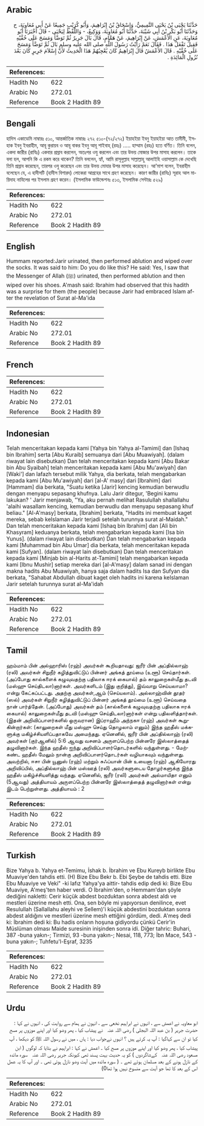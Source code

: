 ## Arabic


<div dir="rtl" lang="ar" style={{fontSize:'larger',backgroundColor:'#f8f9fa',padding:20}}>
حَدَّثَنَا يَحْيَى بْنُ يَحْيَى التَّمِيمِيُّ، وَإِسْحَاقُ بْنُ إِبْرَاهِيمَ، وَأَبُو كُرَيْبٍ جَمِيعًا عَنْ أَبِي مُعَاوِيَةَ، ح وَحَدَّثَنَا أَبُو بَكْرِ بْنُ أَبِي شَيْبَةَ، حَدَّثَنَا أَبُو مُعَاوِيَةَ، وَوَكِيعٌ، - وَاللَّفْظُ لِيَحْيَى - قَالَ أَخْبَرَنَا أَبُو مُعَاوِيَةَ، عَنِ الأَعْمَشِ، عَنْ إِبْرَاهِيمَ، عَنْ هَمَّامٍ، قَالَ بَالَ جَرِيرٌ ثُمَّ تَوَضَّأَ وَمَسَحَ عَلَى خُفَّيْهِ فَقِيلَ تَفْعَلُ هَذَا ‏.‏ فَقَالَ نَعَمْ رَأَيْتُ رَسُولَ اللَّهِ صلى الله عليه وسلم بَالَ ثُمَّ تَوَضَّأَ وَمَسَحَ عَلَى خُفَّيْهِ ‏.‏ قَالَ الأَعْمَشُ قَالَ إِبْرَاهِيمُ كَانَ يُعْجِبُهُمْ هَذَا الْحَدِيثُ لأَنَّ إِسْلاَمَ جَرِيرٍ كَانَ بَعْدَ نُزُولِ الْمَائِدَةِ ‏.‏
</div>
<div style={{backgroundColor:'#f8f9fa',padding:20, marginBottom: 10}}><table> <thead> <tr> <th>References:</th> <th></th> </tr> </thead> <tbody><tr><td>Hadith No</td><td>622</td></tr><tr><td>Arabic No</td><td>272.01</td></tr><tr><td>Reference</td><td>Book 2 Hadith 89</td></tr></tbody></table></div>

## Bengali


<div dir="ltr" lang="bn" style={{fontSize:'larger',backgroundColor:'#f8f9fa',padding:20}}>
হাদিস একাডেমি নাম্বারঃ ৫১০, আন্তর্জাতিক নাম্বারঃ ২৭২ ৫১০-(৭২/২৭২) ইয়াহইয়া ইবনু ইয়াহইয়া আত তামীমী, ইসহাক ইবনু ইবরাহীম, আবূ কুরায়ব ও আবূ বাকর ইবনু আবূ শাইবাহ্ (রহঃ) ..... হাম্মাম (রহঃ) হতে বর্ণিত। তিনি বলেন, একদা জারীর (রাযিঃ) একবার প্রস্রাব করলেন, অতঃপর ওযু করলেন এবং তার উভয় মোজার উপর মাসাহ করলেন। তাকে বলা হল, আপনি কি এ রকম করে থাকেন? তিনি বললেন, হ্যাঁ, আমি রাসূলুল্লাহ সাল্লাল্লাহু আলাইহি ওয়াসাল্লাম কে দেখেছি তিনি প্রস্রাব করেছেন, তারপর ওযু করেছেন এবং তার উভয় মোযার উপর মাসাহ করেছেন। আ'মাশ বলেন, ইবরাহীম বলেছেন যে, এ হাদীসটি (হাদীস বিশারদ) লোকেরা আগ্রহের সাথে গ্রহণ করেছেন। কারণ জারীর (রাযিঃ) সূরাহ আল মায়িদাহ নাযিলের পর ইসলাম গ্রহণ করেন। (ইসলামিক ফাউন্ডেশনঃ ৫১৩, ইসলামিক সেন্টারঃ ৫২৯)
</div>
<div style={{backgroundColor:'#f8f9fa',padding:20, marginBottom: 10}}><table> <thead> <tr> <th>References:</th> <th></th> </tr> </thead> <tbody><tr><td>Hadith No</td><td>622</td></tr><tr><td>Arabic No</td><td>272.01</td></tr><tr><td>Reference</td><td>Book 2 Hadith 89</td></tr></tbody></table></div>

## English


<div dir="ltr" lang="en" style={{fontSize:'larger',backgroundColor:'#f8f9fa',padding:20}}>
Hummam reported:Jarir urinated, then performed ablution and wiped over the socks. It was said to him: Do you do like this? He said: Yes, I saw that the Messenger of Allah (ﷺ) urinated, then performed ablution and then wiped over his shoes. A'mash said: Ibrahim had observed that this hadith was a surprise for them (the people) because Jarir had embraced Islam after the revelation of Surat al-Ma'ida
</div>
<div style={{backgroundColor:'#f8f9fa',padding:20, marginBottom: 10}}><table> <thead> <tr> <th>References:</th> <th></th> </tr> </thead> <tbody><tr><td>Hadith No</td><td>622</td></tr><tr><td>Arabic No</td><td>272.01</td></tr><tr><td>Reference</td><td>Book 2 Hadith 89</td></tr></tbody></table></div>

## French


<div dir="ltr" lang="fr" style={{fontSize:'larger',backgroundColor:'#f8f9fa',padding:20}}>

</div>
<div style={{backgroundColor:'#f8f9fa',padding:20, marginBottom: 10}}><table> <thead> <tr> <th>References:</th> <th></th> </tr> </thead> <tbody><tr><td>Hadith No</td><td>622</td></tr><tr><td>Arabic No</td><td>272.01</td></tr><tr><td>Reference</td><td>Book 2 Hadith 89</td></tr></tbody></table></div>

## Indonesian


<div dir="ltr" lang="id" style={{fontSize:'larger',backgroundColor:'#f8f9fa',padding:20}}>
Telah menceritakan kepada kami [Yahya bin Yahya al-Tamimi] dan [Ishaq bin Ibrahim] serta [Abu Kuraib] semuanya dari [Abu Muawiyah]. (dalam riwayat lain disebutkan) Dan telah menceritakan kepada kami [Abu Bakar bin Abu Syaibah] telah menceritakan kepada kami [Abu Mu'awiyah] dan [Waki'] dan lafazh tersebut milik Yahya, dia berkata, telah mengabarkan kepada kami [Abu Mu'awiyah] dari [al-A' masy] dari [Ibrahim] dari [Hammam] dia berkata, "Suatu ketika [Jarir] kencing kemudian berwudlu dengan menyapu sepasang khufnya. Lalu Jarir ditegur, 'Begini kamu lakukan? ' Jarir menjawab, "Ya, aku pernah melihat Rasulullah shallallahu 'alaihi wasallam kencing, kemudian berwudlu dan menyapu sepasang khuf beliau." [Al-A'masy] berkata, [Ibrahim] berkata, "Hadits ini membuat kaget mereka, sebab keIslaman Jarir terjadi setelah turunnya surat al-Maidah." Dan telah menceritakan kepada kami [Ishaq bin Ibrahim] dan [Ali bin Khasyram] keduanya berkata, telah mengabarkan kepada kami [Isa bin Yunus]. (dalam riwayat lain disebutkan) Dan telah mengabarkan kepada kami [Muhammad bin Abu Umar] dia berkata, telah menceritakan kepada kami [Sufyan]. (dalam riwayat lain disebutkan) Dan telah menceritakan kepada kami [Minjab bin al-Harits at-Tamimi] telah mengabarkan kepada kami [Ibnu Mushir] setiap mereka dari [al-A'masy] dalam sanad ini dengan makna hadits Abu Muawiyah, hanya saja dalam hadits Isa dan Sufyan dia berkata, "Sahabat Abdullah dibuat kaget oleh hadits ini karena keIslaman Jarir setelah turunnya surat al-Ma'idah
</div>
<div style={{backgroundColor:'#f8f9fa',padding:20, marginBottom: 10}}><table> <thead> <tr> <th>References:</th> <th></th> </tr> </thead> <tbody><tr><td>Hadith No</td><td>622</td></tr><tr><td>Arabic No</td><td>272.01</td></tr><tr><td>Reference</td><td>Book 2 Hadith 89</td></tr></tbody></table></div>

## Tamil


<div dir="ltr" lang="ta" style={{fontSize:'larger',backgroundColor:'#f8f9fa',padding:20}}>
ஹம்மாம் பின் அல்ஹாரிஸ் (ரஹ்) அவர்கள் கூறியதாவது: ஜரீர் பின் அப்தில்லாஹ் (ரலி) அவர்கள் சிறுநீர் கழித்துவிட்டுப் பின்னர் அங்கத் தூய்மை (உளூ) செய்தார்கள். (அப்போது கால்களைக் கழுவுவதற்கு பதிலாக ஈரக் கையால்) தம் காலுறைகள்மீது தடவி (மஸ்ஹு செய்திடலா)னார்கள். அவர்களிடம் (இது குறித்து), இவ்வாறு செய்யலாமா? என்று கேட்கப்பட்டது. அதற்கு அவர்கள்,ஆம் (செய்யலாம்). அல்லாஹ்வின் தூதர் (ஸல்) அவர்கள் சிறுநீர் கழித்துவிட்டுப் பின்னர் அங்கத் தூய்மை (உளூ) செய்வதை நான் பார்த்தேன். (அப்போது) அவர்கள் தம் (கால்களைக் கழுவுவதற்கு பதிலாக ஈரக் கையால்) காலுறைகள்மீது தடவி (மஸ்ஹு செய்திடலா)னார்கள் என்று பதிலளித்தார்கள். (இதன் அறிவிப்பாளர்களில் ஒருவரான) இப்ராஹீம் அந்நகஈ (ரஹ்) அவர்கள் கூறுகின்றார்கள்: (காலுறைகள் மீது மஸ்ஹு செய்து தொழலாம் எனும்) இந்த ஹதீஸ் மக்களுக்கு மகிழ்ச்சியளிப்பதாகவே அமைந்தது. ஏனெனில், ஜரீர் பின் அப்தில்லாஹ் (ரலி) அவர்கள் (குர்ஆனில்) 5:6 ஆவது வசனம் அருளப்பெற்ற பின்னரே இஸ்லாத்தைத் தழுவினார்கள். இந்த ஹதீஸ் ஐந்து அறிவிப்பாளர்தொடர்களில் வந்துள்ளது. - மேற்கண்ட ஹதீஸ் மேலும் நான்கு அறிவிப்பாளர்தொடர்கள் வழியாகவும் வந்துள்ளது. அவற்றில், ஈசா பின் யூனுஸ் (ரஹ்) மற்றும் சுஃப்யான் பின் உயைனா (ரஹ்) ஆகியோரது அறிவிப்பில், அப்தில்லாஹ் பின் மஸ்ஊத் (ரலி) அவர்களுடைய தோழர்களுக்கு இந்த ஹதீஸ் மகிழ்ச்சியளித்து வந்தது. ஏனெனில், ஜரீர் (ரலி) அவர்கள் அல்மாயிதா எனும் (5ஆவது) அத்தியாயம் அருளப்பெற்ற பின்னரே இஸ்லாத்தைத் தழுவினார்கள் என்று இடம் பெற்றுள்ளது. அத்தியாயம் : 2
</div>
<div style={{backgroundColor:'#f8f9fa',padding:20, marginBottom: 10}}><table> <thead> <tr> <th>References:</th> <th></th> </tr> </thead> <tbody><tr><td>Hadith No</td><td>622</td></tr><tr><td>Arabic No</td><td>272.01</td></tr><tr><td>Reference</td><td>Book 2 Hadith 89</td></tr></tbody></table></div>

## Turkish


<div dir="ltr" lang="tr" style={{fontSize:'larger',backgroundColor:'#f8f9fa',padding:20}}>
Bize Yahya b. Yahya et-Temimu, İshak b. İbrahim ve Ebu Kureyb birlikte Ebu Muaviye'den tahdis etti. (H) Bize Ebu Bekr b. Ebi Şeybe de tahdis etti. Bize Ebu Muaviye ve Veki" -ki lafız Yahya'ya aittir- tahdis edip dedi ki: Bize Ebu Muaviye, A'meş'ten haber verdi. O İbrahim'den, o Hemmam'dan şöyle dediğini nakletti: Cerir küçük abdest bozduktan sonra abdest aldı ve mestleri üzerine mesh etti. Ona, sen böyle mi yapıyorsun denilince, evet Resulullah (Sallallahu aleyhi ve Sellem)'i küçük abdestini bozduktan sonra abdest aldığını ve mestleri üzerine mesh ettiğini gördüm, dedi. A'meş dedi ki: İbrahim dedi ki: Bu hadis onların hoşuna gidiyordu çünkü Cerir'in Müslüman olması Maide suresinin inişinden sonra idi. Diğer tahric: Buhari, 387 -buna yakın-; Tirmizi, 93 -buna yakın-; Nesai, 118, 773; İbn Mace, 543 -buna yakın-; Tuhfetu'l-Eşraf, 3235
</div>
<div style={{backgroundColor:'#f8f9fa',padding:20, marginBottom: 10}}><table> <thead> <tr> <th>References:</th> <th></th> </tr> </thead> <tbody><tr><td>Hadith No</td><td>622</td></tr><tr><td>Arabic No</td><td>272.01</td></tr><tr><td>Reference</td><td>Book 2 Hadith 89</td></tr></tbody></table></div>

## Urdu


<div dir="rtl" lang="ur" style={{fontSize:'larger',backgroundColor:'#f8f9fa',padding:20}}>
ابو معاویہ نے اعمش سے ، انہوں نے ابراہیم نخعی سے ، انہون نے ہمام سے روایت کی ، انہوں نے کہا : حضرت جریر ( بن عبد اللہ البجلی ) ‌رضی ‌اللہ ‌عنہ ‌ ‌ نے پیشاب کیا ، پھر وضو کیا اور اپنے موزوں پر مسح کیا تو ان سے کہاگیا : آپ یہ کرتے ہیں ؟ انہوں نےجواب دیا : ہاں ، میں نے رسول اللہ ﷺ کو دیکھا ، آپ پیشاب کیا ، پھر وضو کیا اور اپنے موزوں پر مسح کیا ۔ اعمش نے کہا : ابراہیم نے بتایا کہ لوگوں ( ابن مسعود ‌رضی ‌اللہ ‌عنہ ‌ ‌ کےشاگردوں ) کو یہ حدیث بہت پسند تھی کیونکہ جریر ‌رضی ‌اللہ ‌عنہ ‌ ‌ سورہ مائدہ کے نازل ہونے کے بعد مسلمان ہوئے تھے ۔ ( سورہ مائدہ میں آیت وضو نازل ہوئی تھی ۔ اور آپ کا یہ عمل اس کے بعد کا تھا جو آیت سے منسوخ نہیں ہوا تھا0)
</div>
<div style={{backgroundColor:'#f8f9fa',padding:20, marginBottom: 10}}><table> <thead> <tr> <th>References:</th> <th></th> </tr> </thead> <tbody><tr><td>Hadith No</td><td>622</td></tr><tr><td>Arabic No</td><td>272.01</td></tr><tr><td>Reference</td><td>Book 2 Hadith 89</td></tr></tbody></table></div>